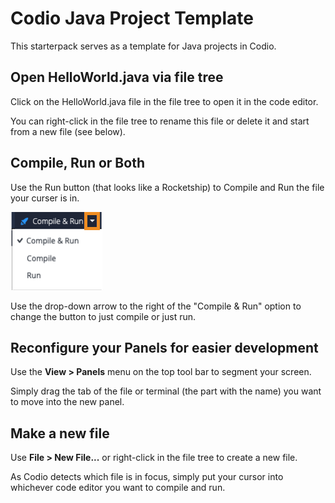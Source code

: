 # Codio Java Project Template
This starterpack serves as a template for Java projects in Codio.

## Open HelloWorld.java via file tree
Click on the HelloWorld.java file in the file tree to open it in the code editor.

You can right-click in the file tree to rename this file or delete it and start from a new file (see below).

## Compile, Run or Both
Use the Run button (that looks like a Rocketship) to Compile and Run the file your curser is in.

![RunMenuJava](RunMenuJava.png)

Use the drop-down arrow to the right of the "Compile & Run" option to change the button to just compile or just run.

## Reconfigure your Panels for easier development
Use the **View > Panels** menu on the top tool bar to segment your screen.

Simply drag the tab of the file or terminal (the part with the name) you want to move into the new panel.

## Make a new file
Use **File > New File...** or right-click in the file tree to create a new file.

As Codio detects which file is in focus, simply put your cursor into whichever code editor you want to compile and run.